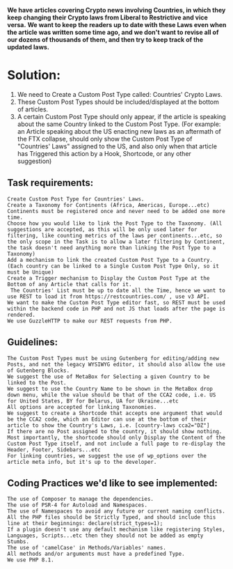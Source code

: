 **We have articles covering Crypto news involving Countries, in which they keep changing their Crypto laws from Liberal to Restrictive and vice versa.**
**We want to keep the readers up to date with these Laws even when the article was written some time ago, and we don't want to revise all of our dozens of thousands of them, and then try to keep track of the updated laws.**
	
# Solution:
1. We need to Create a Custom Post Type called: Countries' Crypto Laws.
2. These Custom Post Types should be included/displayed at the bottom of articles.
3. A certain Custom Post Type should only appear, if the article is speaking about the same Country linked to the Custom Post Type. (For example: an Article speaking about the US enacting new laws as an aftermath of the FTX collapse, should only show the Custom Post Type of "Countries' Laws" assigned to the US, and also only when that article has Triggered this action by a Hook, Shortcode, or any other suggestion)
	
## Task requirements:
	Create Custom Post Type for Countries' Laws.
	Create a Taxonomy for Continents (Africa, Americas, Europe...etc)
	Continents must be registered once and never need to be added one more time.
	Choose how you would like to link the Post Type to the Taxonomy. (All suggestions are accepted, as this will be only used later for filtering, like counting metrics of the laws per continents...etc, so the only scope in the Task is to allow a later filtering by Continent, the task doesn't need anything more than linking the Post Type to a Taxonomy)
	Add a mechanism to link the created Custom Post Type to a Country. (Each country can be linked to a Single Custom Post Type Only, so it must be Unique)
	Create a Trigger mechanism to Display the Custom Post Type at the Bottom of any Article that calls for it.
	 The Countries' List must be up to date all the Time, hence we want to use REST to load it from https://restcountries.com/ , use v3 API.
	We want to make the Custom Post Type editor fast, so REST must be used within the backend code in PHP and not JS that loads after the page is rendered.
	We use GuzzleHTTP to make our REST requests from PHP.
	
## Guidelines:
	The Custom Post Types must be using Gutenberg for editing/adding new Posts, and not the legacy WYSIWYG editor, it should also allow the use of Gutenberg Blocks.
	We suggest the use of MetaBox for Selecting a given Country to be linked to the Post.
	We suggest to use the Country Name to be shown in the MetaBox drop down menu, while the value should be that of the CCA2 code, i.e. US for United States, BY for Belarus, UA for Ukraine...etc
	All options are accepted for linking Taxonomies.
	We suggest to create a Shortcode that accepts one argument that would be the CCA2 code, which an Editor can use at the bottom of their article to show the Country's Laws, i.e. [country-laws cca2="DZ"]
	If there are no Post assigned to the country, it should show nothing.
	Most importantly, the shortcode should only Display the Content of the Custom Post Type itself, and not include a full page to re-display the Header, Footer, Sidebars...etc
	For linking countries, we suggest the use of wp_options over the article meta info, but it's up to the developer.
	
## Coding Practices we'd like to see implemented:
	The use of Composer to manage the dependencies.
	The use of PSR-4 for Autoload and Namespaces.
	The use of Namespaces to avoid any future or current naming conflicts.
	All the PHP files should be Strictly Typed, and should include this line at their beginnings: declare(strict_types=1);
	If a plugin doesn't use any default mechanism like registering Styles, Languages, Scripts...etc then they should not be added as empty Stumbs.
	The use of 'camelCase' in Methods/Variables' names.
	All methods and/or arguments must have a predefined Type.
	We use PHP 8.1.
